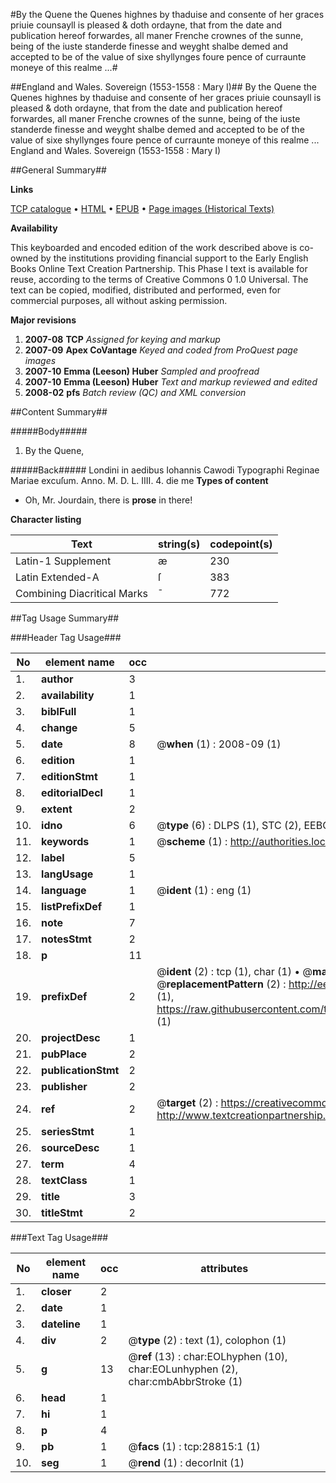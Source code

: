 #By the Quene the Quenes highnes by thaduise and consente of her graces priuie counsayll is pleased & doth ordayne, that from the date and publication hereof forwardes, all maner Frenche crownes of the sunne, being of the iuste standerde finesse and weyght shalbe demed and accepted to be of the value of sixe shyllynges foure pence of curraunte  moneye of this realme ...#

##England and Wales. Sovereign (1553-1558 : Mary I)##
By the Quene the Quenes highnes by thaduise and consente of her graces priuie counsayll is pleased & doth ordayne, that from the date and publication hereof forwardes, all maner Frenche crownes of the sunne, being of the iuste standerde finesse and weyght shalbe demed and accepted to be of the value of sixe shyllynges foure pence of curraunte  moneye of this realme ...
England and Wales. Sovereign (1553-1558 : Mary I)

##General Summary##

**Links**

[TCP catalogue](http://www.ota.ox.ac.uk/tcp/)  • 
[HTML](http://tei.it.ox.ac.uk/tcp/Texts-HTML/free/A21/A21550.html)  • 
[EPUB](http://tei.it.ox.ac.uk/tcp/Texts-EPUB/free/A21/A21550.epub) • 
[Page images (Historical Texts)](https://data.historicaltexts.jisc.ac.uk/view?pubId=eebo-33150904e&pageId=eebo-33150904e-28815-1)

**Availability**

This keyboarded and encoded edition of the
	       work described above is co-owned by the institutions
	       providing financial support to the Early English Books
	       Online Text Creation Partnership. This Phase I text is
	       available for reuse, according to the terms of Creative
	       Commons 0 1.0 Universal. The text can be copied,
	       modified, distributed and performed, even for
	       commercial purposes, all without asking permission.

**Major revisions**

1. __2007-08__ __TCP__ *Assigned for keying and markup*
1. __2007-09__ __Apex CoVantage__ *Keyed and coded from ProQuest page images*
1. __2007-10__ __Emma (Leeson) Huber__ *Sampled and proofread*
1. __2007-10__ __Emma (Leeson) Huber__ *Text and markup reviewed and edited*
1. __2008-02__ __pfs__ *Batch review (QC) and XML conversion*

##Content Summary##

#####Body#####

1. By the Quene,

#####Back#####
Londini in aedibus Iohannis Cawodi Typographi Reginae Mariae excuſum. Anno. M. D. L. IIII. 4. die me
**Types of content**

  * Oh, Mr. Jourdain, there is **prose** in there!

**Character listing**


|Text|string(s)|codepoint(s)|
|---|---|---|
|Latin-1 Supplement|æ|230|
|Latin Extended-A|ſ|383|
|Combining             Diacritical Marks|̄|772|

##Tag Usage Summary##

###Header Tag Usage###

|No|element name|occ|attributes|
|---|---|---|---|
|1.|__author__|3||
|2.|__availability__|1||
|3.|__biblFull__|1||
|4.|__change__|5||
|5.|__date__|8| @__when__ (1) : 2008-09 (1)|
|6.|__edition__|1||
|7.|__editionStmt__|1||
|8.|__editorialDecl__|1||
|9.|__extent__|2||
|10.|__idno__|6| @__type__ (6) : DLPS (1), STC (2), EEBO-CITATION (1), OCLC (1), VID (1)|
|11.|__keywords__|1| @__scheme__ (1) : http://authorities.loc.gov/ (1)|
|12.|__label__|5||
|13.|__langUsage__|1||
|14.|__language__|1| @__ident__ (1) : eng (1)|
|15.|__listPrefixDef__|1||
|16.|__note__|7||
|17.|__notesStmt__|2||
|18.|__p__|11||
|19.|__prefixDef__|2| @__ident__ (2) : tcp (1), char (1)  •  @__matchPattern__ (2) : ([0-9\-]+):([0-9IVX]+) (1), (.+) (1)  •  @__replacementPattern__ (2) : http://eebo.chadwyck.com/downloadtiff?vid=$1&page=$2 (1), https://raw.githubusercontent.com/textcreationpartnership/Texts/master/tcpchars.xml#$1 (1)|
|20.|__projectDesc__|1||
|21.|__pubPlace__|2||
|22.|__publicationStmt__|2||
|23.|__publisher__|2||
|24.|__ref__|2| @__target__ (2) : https://creativecommons.org/publicdomain/zero/1.0/ (1), http://www.textcreationpartnership.org/docs/. (1)|
|25.|__seriesStmt__|1||
|26.|__sourceDesc__|1||
|27.|__term__|4||
|28.|__textClass__|1||
|29.|__title__|3||
|30.|__titleStmt__|2||


###Text Tag Usage###

|No|element name|occ|attributes|
|---|---|---|---|
|1.|__closer__|2||
|2.|__date__|1||
|3.|__dateline__|1||
|4.|__div__|2| @__type__ (2) : text (1), colophon (1)|
|5.|__g__|13| @__ref__ (13) : char:EOLhyphen (10), char:EOLunhyphen (2), char:cmbAbbrStroke (1)|
|6.|__head__|1||
|7.|__hi__|1||
|8.|__p__|4||
|9.|__pb__|1| @__facs__ (1) : tcp:28815:1 (1)|
|10.|__seg__|1| @__rend__ (1) : decorInit (1)|
